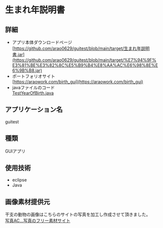 # 生まれ年説明書  
## 詳細
- アプリ本体ダウンロードページ  
[https://github.com/arao0629/guitest/blob/main/target/生まれ年説明書.jar](https://github.com/arao0629/guitest/blob/main/target/%E7%94%9F%E3%81%BE%E3%82%8C%E5%B9%B4%E8%AA%AC%E6%98%8E%E6%9B%B8.jar)
- ポートフォリオサイト  
[https://araowork.com/birth_gui](https://araowork.com/birth_gui)  
- javaファイルのコード  
[TestYearOfBirth.java](https://github.com/arao0629/guitest/blob/main/src/main/java/guitest/TestYearOfBirth.java)

## アプリケーション名  
  guitest

## 種類  
  GUIアプリ

## 使用技術  
- eclipse  
- Java  

## 画像素材提供元  
  干支の動物の画像はこちらのサイトの写真を加工し作成させて頂きました。  
[写真AC…写真のフリー素材サイト](https://www.photo-ac.com/)
